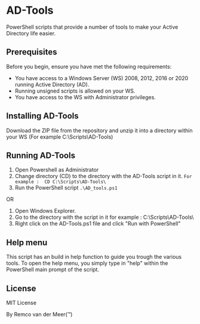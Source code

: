 # AD-Tools
PowerShell scripts that provide a number of tools to make your Active Directory life easier.

## Prerequisites
Before you begin, ensure you have met the following requirements:

* You have access to a Windows Server (WS) 2008, 2012, 2016 or 2020 running Active Directory (AD).
* Running unsigned scripts is allowed on your WS.
* You have access to the WS with Administrator privileges.

## Installing AD-Tools
Download the ZIP file from the repository and unzip it into a directory within your WS (For example C:\Scripts\AD-Tools)

## Running AD-Tools
1. Open Powershell as Administrator
2. Change directory (CD) to the directory with the AD-Tools script in it.   ```For example :  CD C:\Scripts\AD-Tools\```
3. Run the PowerShell script ```.\AD_tools.ps1```

OR

1. Open Windows Explorer.
2. Go to the directory with the script in it for example : C:\Scripts\AD-Tools\
3. Right click on the AD-Tools.ps1 file and click "Run with PowerShell"

## Help menu
This script has an build in help function to guide you trough the various tools.
To open the help menu, you simply type in "help" within the PowerShell main prompt of the script.

## License
MIT License

By Remco van der Meer(™)
